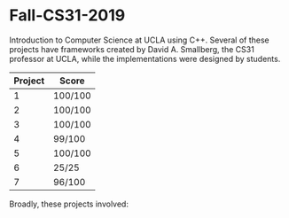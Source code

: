 # Fall-CS31-2019
Introduction to Computer Science at UCLA using C++. Several of these projects have frameworks created by David A. Smallberg, the CS31 professor at UCLA, while the implementations were designed by students.


| Project  | Score |
| ------------- | ------------- |
| 1  | 100/100  |
| 2  | 100/100  |
| 3  | 100/100  |
| 4  | 99/100  |
| 5  | 100/100  |
| 6  | 25/25  |
| 7  | 96/100  |

Broadly, these projects involved:
  
